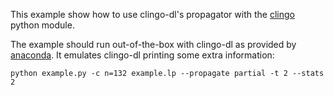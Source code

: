 This example show how to use clingo-dl's propagator with the [clingo] python module.

The example should run out-of-the-box with clingo-dl as provided by [anaconda].
It emulates clingo-dl printing some extra information:

    python example.py -c n=132 example.lp --propagate partial -t 2 --stats 2

[clingo]: https://potassco.org/clingo/python-api/current/
[anaconda]: https://anaconda.org/potassco/clingo-dl/
